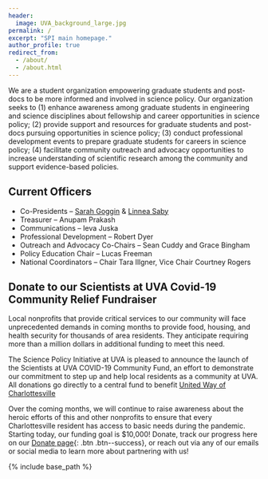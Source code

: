 ```yaml
---
header:
  image: UVA_background_large.jpg
permalink: /
excerpt: "SPI main homepage."
author_profile: true
redirect_from: 
  - /about/
  - /about.html
---
```


We are a student organization empowering graduate students and post-docs to be more informed and involved in science policy. Our organization seeks to (1) enhance awareness among graduate students in engineering and science disciplines about fellowship and career opportunities in science policy; (2) provide support and resources for graduate students and post-docs pursuing opportunities in science policy; (3) conduct professional development events to prepare graduate students for careers in science policy; (4) facilitate community outreach and advocacy opportunities to increase understanding of scientific research among the community and support evidence-based policies. 


## Current Officers
 * Co-Presidents – [Sarah Goggin](sg4dm@virginia.edu) & [Linnea Saby](ls3en@virginia.edu)
 * Treasurer – Anupam Prakash
 * Communications – Ieva Juska
 * Professional Development – Robert Dyer
 * Outreach and Advocacy Co-Chairs – Sean Cuddy  and Grace Bingham
 * Policy Education Chair – Lucas Freeman
 * National Coordinators – Chair Tara Illgner, Vice Chair Courtney Rogers


## Donate to our Scientists at UVA Covid-19 Community Relief Fundraiser
Local nonprofits that provide critical services to our community will face unprecedented demands in coming months to provide food, housing, and health security for thousands of area residents. They anticipate requiring more than a million dollars in additional funding to meet this need.
  
The Science Policy Initiative at UVA is pleased to announce the launch of the Scientists at UVA COVID-19 Community Fund, an effort to demonstrate our commitment to step up and help local residents as a community at UVA.
All donations go directly to a central fund to benefit [United Way of Charlottesville](https://www.unitedway.org/local/united-states/virginia/united-way-thomas-jefferson-area)

Over the coming months, we will continue to raise awareness about the heroic efforts of this and other nonprofits to ensure that every Charlottesville resident has access to basic needs during the pandemic.
Starting today, our funding goal is $10,000! Donate, track our progress here on our [Donate page](donate/){: .btn .btn--success}, or reach out via any of our emails or social media to learn more about partnering with us! 


{% include base_path %}
